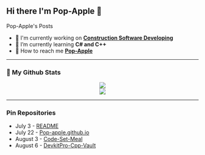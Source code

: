 ## Hi there I'm Pop-Apple 🤍

Pop-Apple's Posts

* 🖤 I'm currently working on **[Construction Software Developing](https://github.com/Pop-Apple/Pop-Apple/blob/main/image/Construction_Formulation_Calculator.png?raw=true)**
* 🤍 I’m currently learning **C# and C++**
* 🖤 How to reach me **[Pop-Apple](https://github.com/Pop-Apple)**

---

### 
<!--
<p align="center"> 
  <img src="https://github.com/Pop-Apple/Pop-Apple/blob/main/image/Sky%20City.gif?raw=true" />
</p>
-->

### 👀 My Github Stats
<p align=center>

<img src="https://github-readme-stats.vercel.app/api?username=Pop-Apple&show_icons=true&theme=nord">
<br>
<img src="https://github-readme-stats.vercel.app/api/top-langs/?username=Pop-Apple&layout=compact&theme=nord">

</p>

---

### Pin Repositories

* July 3 - [README](https://github.com/Pop-Apple/Pop-Apple) 
* July 22 - [Pop-apple.github.io](https://github.com/Pop-Apple/Pop-Apple.github.io)
* August 3 - [Code-Set-Meal](https://github.com/Pop-Apple/Code-Set-Meal)
* August 6 - [DevkitPro-Cpp-Vault](https://github.com/Pop-Apple/Cpp-Vault)
